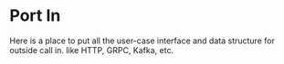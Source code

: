 # Port In

Here is a place to put all the user-case interface and data structure for outside call in.
like HTTP, GRPC, Kafka, etc.